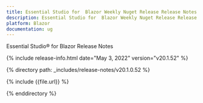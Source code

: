 ```yaml
---
title: Essential Studio for  Blazor Weekly Nuget Release Release Notes  
description: Essential Studio for  Blazor Weekly Nuget Release Release Notes 
platform: Blazor
documentation: ug
---
```


Essential Studio&reg; for  Blazor  Release Notes  

{% include release-info.html date="May 3, 2022"  version="v20.1.52" %} 

{% directory path: _includes/release-notes/v20.1.0.52 %}

{% include {{file.url}} %}

{% enddirectory %}

